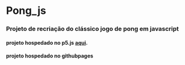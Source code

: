 # Pong_js
### Projeto de recriação do clássico jogo de pong em javascript

#### projeto hospedado no p5.js [aqui](https://editor.p5js.org/Cayozada/sketches/kOyRTiFA7).
#### projeto hospedado no githubpages 
